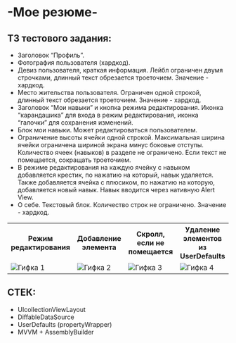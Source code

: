 <!DOCTYPE html>
<html>
<head>

</head>
<body>

<h1>-Мое резюме-</h1>
<h2>ТЗ тестового задания:</h2>
<ul>
  <li>Заголовок “Профиль”.</li>
  <li>Фотография пользователя (хардкод).</li>
  <li>Девиз пользователя, краткая информация. Лейбл ограничен двумя строчками, длинный текст обрезается троеточием. Значение - хардкод.</li>
  <li>Место жительства пользователя. Ограничен одной строкой, длинный текст обрезается троеточием. Значение - хардкод.</li>
  <li>Заголовок “Мои навыки” и кнопка режима редактирования. Иконка “карандашика” для входа в режим редактирования, иконка “галочки” для сохранения изменений.</li>
  <li>Блок мои навыки. Может редактироваться пользователем.</li>
  <li>Ограничение высоты ячейки одной строкой. Максимальная ширина ячейки ограничена шириной экрана минус боковые отступы. Количество ячеек (навыков) в разделе не ограничено. Если текст не помещается, сокращать троеточием.</li>
  <li>В режиме редактирования на каждую ячейку с навыком добавляется крестик, по нажатию на который, навык удаляется. Также добавляется ячейка с плюсиком, по нажатию на которую, добавляется новый навык. Навык вводится через нативную Alert View.</li>
  <li>О себе. Текстовый блок. Количество строк не ограничено. Значение - хардкод.</li>
</ul>

<table>
  <tr>
    <th>Режим редактирования</th>
    <th>Добавление элемента</th>
    <th>Скролл, если не помещается</th>
    <th>Удаление элементов из UserDefaults</th>
  </tr>
  <tr>
    <td>
      <img src="https://user-images.githubusercontent.com/108129792/259515224-91a36008-f6d2-4726-979e-aef22084f9f8.gif" alt="Гифка 1">
    </td>
    <td>
      <img src="https://user-images.githubusercontent.com/108129792/259515236-c996e734-d500-472f-9053-7d763b4daabf.gif" alt="Гифка 2">
    </td>
    <td>
      <img src="https://user-images.githubusercontent.com/108129792/259515241-2308e65b-8839-4acd-830a-4b1d4f76c7e4.gif" alt="Гифка 3">
    </td>
    <td>
      <img src="https://user-images.githubusercontent.com/108129792/259515245-8e450cd9-a34c-49d1-9702-4e609fa2baaf.gif" alt="Гифка 4">
    </td>
  </tr>
</table>

<h2>СТЕК:</h2>
<ul>
  <li>UIcollectionViewLayout</li>
  <li>DiffableDataSource</li>
  <li>UserDefaults (propertyWrapper)</li>
  <li>MVVM + AssemblyBuilder</li>
</ul>

</body>
</html>
